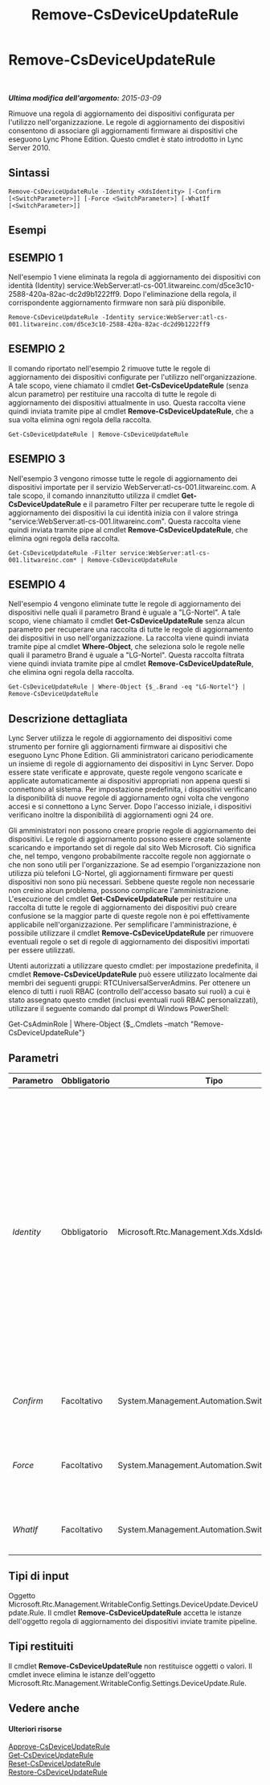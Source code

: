 ﻿---
title: Remove-CsDeviceUpdateRule
TOCTitle: Remove-CsDeviceUpdateRule
ms:assetid: 42b0bcd5-d567-4867-841e-0d35ac05c09f
ms:mtpsurl: https://technet.microsoft.com/it-it/library/Gg425930(v=OCS.15)
ms:contentKeyID: 49300357
ms.date: 08/24/2015
mtps_version: v=OCS.15
ms.translationtype: HT
---

# Remove-CsDeviceUpdateRule

 

_**Ultima modifica dell'argomento:** 2015-03-09_

Rimuove una regola di aggiornamento dei dispositivi configurata per l'utilizzo nell'organizzazione. Le regole di aggiornamento dei dispositivi consentono di associare gli aggiornamenti firmware ai dispositivi che eseguono Lync Phone Edition. Questo cmdlet è stato introdotto in Lync Server 2010.

## Sintassi

    Remove-CsDeviceUpdateRule -Identity <XdsIdentity> [-Confirm [<SwitchParameter>]] [-Force <SwitchParameter>] [-WhatIf [<SwitchParameter>]]

## Esempi

## ESEMPIO 1

Nell'esempio 1 viene eliminata la regola di aggiornamento dei dispositivi con identità (Identity) service:WebServer:atl-cs-001.litwareinc.com/d5ce3c10-2588-420a-82ac-dc2d9b1222ff9. Dopo l'eliminazione della regola, il corrispondente aggiornamento firmware non sarà più disponibile.

    Remove-CsDeviceUpdateRule -Identity service:WebServer:atl-cs-001.litwareinc.com/d5ce3c10-2588-420a-82ac-dc2d9b1222ff9

## ESEMPIO 2

Il comando riportato nell'esempio 2 rimuove tutte le regole di aggiornamento dei dispositivi configurate per l'utilizzo nell'organizzazione. A tale scopo, viene chiamato il cmdlet **Get-CsDeviceUpdateRule** (senza alcun parametro) per restituire una raccolta di tutte le regole di aggiornamento dei dispositivi attualmente in uso. Questa raccolta viene quindi inviata tramite pipe al cmdlet **Remove-CsDeviceUpdateRule**, che a sua volta elimina ogni regola della raccolta.

    Get-CsDeviceUpdateRule | Remove-CsDeviceUpdateRule

## ESEMPIO 3

Nell'esempio 3 vengono rimosse tutte le regole di aggiornamento dei dispositivi importate per il servizio WebServer:atl-cs-001.litwareinc.com. A tale scopo, il comando innanzitutto utilizza il cmdlet **Get-CsDeviceUpdateRule** e il parametro Filter per recuperare tutte le regole di aggiornamento dei dispositivi la cui identità inizia con il valore stringa "service:WebServer:atl-cs-001.litwareinc.com". Questa raccolta viene quindi inviata tramite pipe al cmdlet **Remove-CsDeviceUpdateRule**, che elimina ogni regola della raccolta.

    Get-CsDeviceUpdateRule -Filter service:WebServer:atl-cs-001.litwareinc.com* | Remove-CsDeviceUpdateRule

## ESEMPIO 4

Nell'esempio 4 vengono eliminate tutte le regole di aggiornamento dei dispositivi nelle quali il parametro Brand è uguale a "LG-Nortel". A tale scopo, viene chiamato il cmdlet **Get-CsDeviceUpdateRule** senza alcun parametro per recuperare una raccolta di tutte le regole di aggiornamento dei dispositivi in uso nell'organizzazione. La raccolta viene quindi inviata tramite pipe al cmdlet **Where-Object**, che seleziona solo le regole nelle quali il parametro Brand è uguale a "LG-Nortel". Questa raccolta filtrata viene quindi inviata tramite pipe al cmdlet **Remove-CsDeviceUpdateRule**, che elimina ogni regola della raccolta.

    Get-CsDeviceUpdateRule | Where-Object {$_.Brand -eq "LG-Nortel"} | Remove-CsDeviceUpdateRule

## Descrizione dettagliata

Lync Server utilizza le regole di aggiornamento dei dispositivi come strumento per fornire gli aggiornamenti firmware ai dispositivi che eseguono Lync Phone Edition. Gli amministratori caricano periodicamente un insieme di regole di aggiornamento dei dispositivi in Lync Server. Dopo essere state verificate e approvate, queste regole vengono scaricate e applicate automaticamente ai dispositivi appropriati non appena questi si connettono al sistema. Per impostazione predefinita, i dispositivi verificano la disponibilità di nuove regole di aggiornamento ogni volta che vengono accesi e si connettono a Lync Server. Dopo l'accesso iniziale, i dispositivi verificano inoltre la disponibilità di aggiornamenti ogni 24 ore.

Gli amministratori non possono creare proprie regole di aggiornamento dei dispositivi. Le regole di aggiornamento possono essere create solamente scaricando e importando set di regole dal sito Web Microsoft. Ciò significa che, nel tempo, vengono probabilmente raccolte regole non aggiornate o che non sono utili per l'organizzazione. Se ad esempio l'organizzazione non utilizza più telefoni LG-Nortel, gli aggiornamenti firmware per questi dispositivi non sono più necessari. Sebbene queste regole non necessarie non creino alcun problema, possono complicare l'amministrazione. L'esecuzione del cmdlet **Get-CsDeviceUpdateRule** per restituire una raccolta di tutte le regole di aggiornamento dei dispositivi può creare confusione se la maggior parte di queste regole non è poi effettivamente applicabile nell'organizzazione. Per semplificare l'amministrazione, è possibile utilizzare il cmdlet **Remove-CsDeviceUpdateRule** per rimuovere eventuali regole o set di regole di aggiornamento dei dispositivi importati per essere utilizzati.

Utenti autorizzati a utilizzare questo cmdlet: per impostazione predefinita, il cmdlet **Remove-CsDeviceUpdateRule** può essere utilizzato localmente dai membri dei seguenti gruppi: RTCUniversalServerAdmins. Per ottenere un elenco di tutti i ruoli RBAC (controllo dell'accesso basato sui ruoli) a cui è stato assegnato questo cmdlet (inclusi eventuali ruoli RBAC personalizzati), utilizzare il seguente comando dal prompt di Windows PowerShell:

Get-CsAdminRole | Where-Object {$\_.Cmdlets –match "Remove-CsDeviceUpdateRule"}

## Parametri


<table>
<colgroup>
<col style="width: 25%" />
<col style="width: 25%" />
<col style="width: 25%" />
<col style="width: 25%" />
</colgroup>
<thead>
<tr class="header">
<th>Parametro</th>
<th>Obbligatorio</th>
<th>Tipo</th>
<th>Descrizione</th>
</tr>
</thead>
<tbody>
<tr class="odd">
<td><p><em>Identity</em></p></td>
<td><p>Obbligatorio</p></td>
<td><p>Microsoft.Rtc.Management.Xds.XdsIdentity</p></td>
<td><p>Identificatore univoco della regola di aggiornamento dei dispositivi. L'identità di una regola di aggiornamento dei dispositivi è composta di due parti: l'ambito del servizio nel quale la regola è stata applicata (ad esempio, service:WebServer:atl-cs-001.litwareinc.com) e l'identificatore univoco globale (GUID) preassegnato alla regola (ad esempio, d5ce3c10-2588-420a-82ac-dc2d9b1222ff9). Basata su queste norme, l'identità di una data regola di aggiornamento dei dispositivi sarà simile a: &quot;service:WebServer:atl-cs-001.litwareinc.com/d5ce3c10-2588-420a-82ac-dc2d9b1222ff9&quot;.</p>
<p>I caratteri jolly non sono consentiti quando si specifica una identità.</p></td>
</tr>
<tr class="even">
<td><p><em>Confirm</em></p></td>
<td><p>Facoltativo</p></td>
<td><p>System.Management.Automation.SwitchParameter</p></td>
<td><p>Viene visualizzata una richiesta di conferma prima di eseguire il comando.</p></td>
</tr>
<tr class="odd">
<td><p><em>Force</em></p></td>
<td><p>Facoltativo</p></td>
<td><p>System.Management.Automation.SwitchParameter</p></td>
<td><p>Consente di evitare la visualizzazione di qualunque messaggio di errore non grave che potrebbe essere generato nel corso dell'esecuzione del comando.</p></td>
</tr>
<tr class="even">
<td><p><em>WhatIf</em></p></td>
<td><p>Facoltativo</p></td>
<td><p>System.Management.Automation.SwitchParameter</p></td>
<td><p>Descrive ciò che accadrebbe se si eseguisse il comando senza eseguirlo realmente.</p></td>
</tr>
</tbody>
</table>


## Tipi di input

Oggetto Microsoft.Rtc.Management.WritableConfig.Settings.DeviceUpdate.DeviceUpdate.Rule. Il cmdlet **Remove-CsDeviceUpdateRule** accetta le istanze dell'oggetto regola di aggiornamento dei dispositivi inviate tramite pipeline.

## Tipi restituiti

Il cmdlet **Remove-CsDeviceUpdateRule** non restituisce oggetti o valori. Il cmdlet invece elimina le istanze dell'oggetto Microsoft.Rtc.Management.WritableConfig.Settings.DeviceUpdate.Rule.

## Vedere anche

#### Ulteriori risorse

[Approve-CsDeviceUpdateRule](approve-csdeviceupdaterule.md)  
[Get-CsDeviceUpdateRule](get-csdeviceupdaterule.md)  
[Reset-CsDeviceUpdateRule](reset-csdeviceupdaterule.md)  
[Restore-CsDeviceUpdateRule](restore-csdeviceupdaterule.md)

